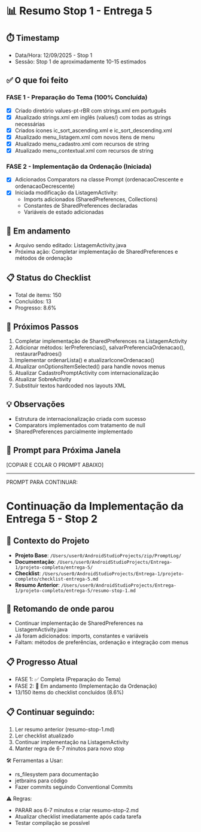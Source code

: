 # 📊 Resumo Stop 1 - Entrega 5

## ⏱️ Timestamp
- Data/Hora: 12/09/2025 - Stop 1
- Sessão: Stop 1 de aproximadamente 10-15 estimados

## ✅ O que foi feito

### FASE 1 - Preparação do Tema (100% Concluída)
- [x] Criado diretório values-pt-rBR com strings.xml em português
- [x] Atualizado strings.xml em inglês (values/) com todas as strings necessárias
- [x] Criados ícones ic_sort_ascending.xml e ic_sort_descending.xml
- [x] Atualizado menu_listagem.xml com novos itens de menu
- [x] Atualizado menu_cadastro.xml com recursos de string
- [x] Atualizado menu_contextual.xml com recursos de string

### FASE 2 - Implementação da Ordenação (Iniciada)
- [x] Adicionados Comparators na classe Prompt (ordenacaoCrescente e ordenacaoDecrescente)
- [x] Iniciada modificação da ListagemActivity:
  - Imports adicionados (SharedPreferences, Collections)
  - Constantes de SharedPreferences declaradas
  - Variáveis de estado adicionadas

## 🚧 Em andamento
- Arquivo sendo editado: ListagemActivity.java
- Próxima ação: Completar implementação de SharedPreferences e métodos de ordenação

## 📋 Status do Checklist
- Total de items: 150
- Concluídos: 13
- Progresso: 8.6%

## 🔄 Próximos Passos
1. Completar implementação de SharedPreferences na ListagemActivity
2. Adicionar métodos: lerPreferencias(), salvarPreferenciaOrdenacao(), restaurarPadroes()
3. Implementar ordenarLista() e atualizarIconeOrdenacao()
4. Atualizar onOptionsItemSelected() para handle novos menus
5. Atualizar CadastroPromptActivity com internacionalização
6. Atualizar SobreActivity
7. Substituir textos hardcoded nos layouts XML

## 💡 Observações
- Estrutura de internacionalização criada com sucesso
- Comparators implementados com tratamento de null
- SharedPreferences parcialmente implementado

## 📍 Prompt para Próxima Janela
[COPIAR E COLAR O PROMPT ABAIXO]

---
PROMPT PARA CONTINUAR:

# Continuação da Implementação da Entrega 5 - Stop 2

## 📍 Contexto do Projeto
- **Projeto Base**: `/Users/user0/AndroidStudioProjects/zip/PromptLog/`
- **Documentação**: `/Users/user0/AndroidStudioProjects/Entrega-1/projeto-completo/entrega-5/`
- **Checklist**: `/Users/user0/AndroidStudioProjects/Entrega-1/projeto-completo/checklist-entrega-5.md`
- **Resumo Anterior**: `/Users/user0/AndroidStudioProjects/Entrega-1/projeto-completo/entrega-5/resumo-stop-1.md`

## 🚧 Retomando de onde parou
- Continuar implementação de SharedPreferences na ListagemActivity.java
- Já foram adicionados: imports, constantes e variáveis
- Faltam: métodos de preferências, ordenação e integração com menus

## 📋 Progresso Atual
- FASE 1: ✅ Completa (Preparação do Tema)
- FASE 2: 🚧 Em andamento (Implementação da Ordenação)
- 13/150 items do checklist concluídos (8.6%)

## 📋 Continuar seguindo:
1. Ler resumo anterior (resumo-stop-1.md)
2. Ler checklist atualizado
3. Continuar implementação na ListagemActivity
4. Manter regra de 6-7 minutos para novo stop

🛠️ Ferramentas a Usar:
- rs_filesystem para documentação
- jetbrains para código
- Fazer commits seguindo Conventional Commits

⚠️ Regras:
- PARAR aos 6-7 minutos e criar resumo-stop-2.md
- Atualizar checklist imediatamente após cada tarefa
- Testar compilação se possível
